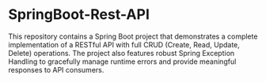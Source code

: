 # SpringBoot-Rest-API
This repository contains a Spring Boot project that demonstrates a complete implementation of a RESTful API with full CRUD (Create, Read, Update, Delete) operations. The project also features robust Spring Exception Handling to gracefully manage runtime errors and provide meaningful responses to API consumers.
